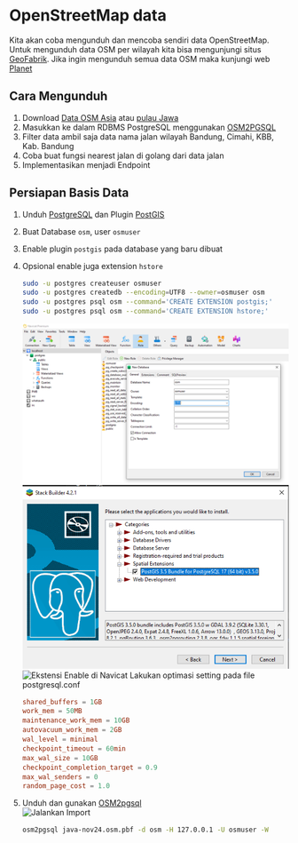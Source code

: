 # OpenStreetMap data

Kita akan coba mengunduh dan mencoba sendiri data OpenStreetMap. Untuk mengunduh data OSM per wilayah kita bisa mengunjungi situs [GeoFabrik](https://download.geofabrik.de/). 
Jika ingin mengunduh semua data OSM maka kunjungi web [Planet](https://planet.openstreetmap.org/)

## Cara Mengunduh
1. Download [Data OSM Asia](https://download.geofabrik.de/asia.html) atau [pulau Jawa](https://download.geofabrik.de/asia/indonesia/java.html)
2. Masukkan ke dalam RDBMS PostgreSQL menggunakan [OSM2PGSQL](https://osm2pgsql.org/)
3. Filter data ambil saja data nama jalan wilayah Bandung, Cimahi, KBB, Kab. Bandung
4. Coba buat fungsi nearest jalan di golang dari data jalan
5. Implementasikan menjadi Endpoint

## Persiapan Basis Data
1. Unduh [PostgreSQL](https://www.postgresql.org/download/) dan Plugin [PostGIS](https://www.postgresql.org/download/)
2. Buat Database `osm`, user `osmuser`
3. Enable plugin `postgis` pada database yang baru dibuat
4. Opsional enable juga extension `hstore`
    ```sh
    sudo -u postgres createuser osmuser
    sudo -u postgres createdb --encoding=UTF8 --owner=osmuser osm
    sudo -u postgres psql osm --command='CREATE EXTENSION postgis;'
    sudo -u postgres psql osm --command='CREATE EXTENSION hstore;'
    ```
    ![Buat Database Baru](image.png)  
    ![Instalasi PostGIS](image-1.png)  
    ![Ekstensi Enable di Navicat](https://github.com/user-attachments/assets/0a9d7a28-2780-4ced-bb05-9789f9a9421a)
   Lakukan optimasi setting pada file postgresql.conf
   ```conf
   shared_buffers = 1GB
   work_mem = 50MB
   maintenance_work_mem = 10GB
   autovacuum_work_mem = 2GB
   wal_level = minimal
   checkpoint_timeout = 60min
   max_wal_size = 10GB
   checkpoint_completion_target = 0.9
   max_wal_senders = 0
   random_page_cost = 1.0
   ```
   
6. Unduh dan gunakan [OSM2pgsql](https://osm2pgsql.org/doc/manual.html)  
    ![Jalankan Import](https://github.com/user-attachments/assets/e0c3aaf7-50d7-4df2-a8e4-2bd59b6721dc)  
    
    ```sh
    osm2pgsql java-nov24.osm.pbf -d osm -H 127.0.0.1 -U osmuser -W
    ```


